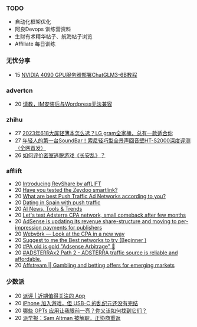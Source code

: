 ### TODO
-  自动化框架优化
-  阿良Devops 训练营资料
-  生财有术精华帖子、航海帖子浏览
-  Affiliate 每日训练

### 无忧分享
<!-- ruyo:START -->
-  15 [NVIDIA 4090 GPU服务器部署ChatGLM3-6B教程](https://51.ruyo.net/18538.html)<!-- ruyo:END -->

### advertcn
<!-- advertcn:START -->
-  20 [请教，IM安装后与Wordpress无法兼容](https://www.advertcn.com/forum.php?mod=viewthread&tid=112986)<!-- advertcn:END -->

### zhihu
<!-- zhihu:START -->
-  27 [2023年618大屏轻薄本怎么选？LG gram全家桶，总有一款适合你](http://zhuanlan.zhihu.com/p/632641888?utm_campaign=rss&utm_medium=rss&utm_source=rss&utm_content=title)
-  27 [年轻人的第一台SoundBar！索尼轻巧型全景声回音壁HT-S2000深度评测（全网首发）](http://zhuanlan.zhihu.com/p/630990296?utm_campaign=rss&utm_medium=rss&utm_source=rss&utm_content=title)
-  26 [如何评价密室逃脱游戏《长安乱》？](http://www.zhihu.com/question/563950552/answer/3045961312?utm_campaign=rss&utm_medium=rss&utm_source=rss&utm_content=title)<!-- zhihu:END -->

### afflift
<!-- afflift:START -->
-  20 [Introducing RevShare by affLIFT](https://afflift.com/f/threads/introducing-revshare-by-afflift.11814/)
-  20 [Have you tested the Zeydoo smartlink?](https://afflift.com/f/threads/have-you-tested-the-zeydoo-smartlink.11990/)
-  20 [What are best Push Traffic Ad Networks according to you?](https://afflift.com/f/threads/what-are-best-push-traffic-ad-networks-according-to-you.11953/)
-  20 [Dating in Spain with push traffic](https://afflift.com/f/threads/dating-in-spain-with-push-traffic.12057/)
-  20 [AI News, Tools &amp; Trends](https://afflift.com/f/threads/ai-news-tools-trends.11939/)
-  20 [Let&#39;s test Adsterra CPA network, small comeback after few months](https://afflift.com/f/threads/lets-test-adsterra-cpa-network-small-comeback-after-few-months.12058/)
-  20 [AdSense is updating its revenue share-structure and moving to per-impression payments for publishers](https://afflift.com/f/threads/adsense-is-updating-its-revenue-share-structure-and-moving-to-per-impression-payments-for-publishers.12060/)
-  20 [Webvõrk — Look at the CPA in a new way](https://afflift.com/f/threads/webv%C3%B5rk-%E2%80%94-look-at-the-cpa-in-a-new-way.2820/)
-  20 [Suggest to me the Best networks to try &lpar;Beginner &rpar;](https://afflift.com/f/threads/suggest-to-me-the-best-networks-to-try-beginner.12056/)
-  20 [#PA old is gold &quot;Adsense Arbitrage&quot; 💪](https://afflift.com/f/threads/pa-old-is-gold-adsense-arbitrage-%F0%9F%92%AA.11571/)
-  20 [#ADSTERRAx2 Path 2 - ADSTERRA traffic source is reliable and affordable.](https://afflift.com/f/threads/adsterrax2-path-2-adsterra-traffic-source-is-reliable-and-affordable.11986/)
-  20 [Affstream || Gambling and betting offers for emerging markets](https://afflift.com/f/threads/affstream-gambling-and-betting-offers-for-emerging-markets.11749/)<!-- afflift:END -->

### 少数派
<!-- sspai:START -->
-  20 [派评 | 近期值得关注的 App](https://sspai.com/post/84516)
-  20 [iPhone 加入游戏，但 USB-C 的乱纪元还没有完结](https://sspai.com/post/84508)
-  20 [哪些 GPTs 应用让我眼前一亮？你又该如何找到它们？](https://sspai.com/post/84471)
-  20 [派早报：Sam Altman 被解职，正协商重返](https://sspai.com/post/84504)<!-- sspai:END -->
